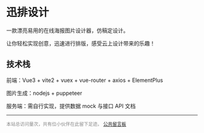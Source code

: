 # 迅排设计

一款漂亮易用的在线海报图片设计器，仿稿定设计。

让你轻松实现创意，迅速进行排版，感受云上设计带来的乐趣！

## 技术栈

前端：Vue3 + vite2 + vuex + vue-router + axios + ElementPlus

图片生成：nodejs + puppeteer

服务端：需自行实现，提供数据 mock 与接口 API 文档

-----

<div style="font-size:12px;color:#888888"><span id="busuanzi_container_site_pv">本站总访问量<span id="busuanzi_value_site_pv"></span>次</span>，<span id="busuanzi_container_site_pv">共有<span id="busuanzi_value_site_uv"></span>位小伙伴在此留下足迹。</span> <a href="https://support.qq.com/product/496599">公共留言板</a></div>
